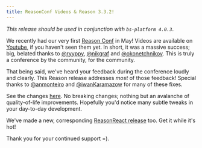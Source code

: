 ```yaml
---
title: ReasonConf Videos & Reason 3.3.2!
---
```


_This release should be used in conjunction with `bs-platform 4.0.3`_.

We recently had our very first [Reason Conf](https://www.reason-conf.com) in May! Videos are available on [Youtube](https://www.youtube.com/channel/UCtFP_Hn5nIbZY4Xi47qfHhw/playlists), if you haven't seen them yet. In short, it was a massive success; big, belated thanks to [@ryyppy](https://twitter.com/ryyppy), [@nikgraf](https://twitter.com/nikgraf) and [@okonetchnikov](https://twitter.com/okonetchnikov). This is truly a conference by the community, for the community.

That being said, we've heard your feedback during the conference loudly and clearly. This Reason release addresses _most_ of those feedback! Special thanks to [@anmonteiro](https://twitter.com/anmonteiro90) and [@iwanKaramazow](https://twitter.com/_iwan_refmt) for many of these fixes.

See the changes [here](https://github.com/facebook/reason/blob/master/HISTORY.md#332). No breaking changes; nothing but an avalanche of quality-of-life improvements. Hopefully you'd notice many subtle tweaks in your day-to-day development.

We've made a new, corresponding [ReasonReact release](https://reasonml.github.io/reason-react/blog/2018/08/06/050) too. Get it while it's hot!

Thank you for your continued support =).
